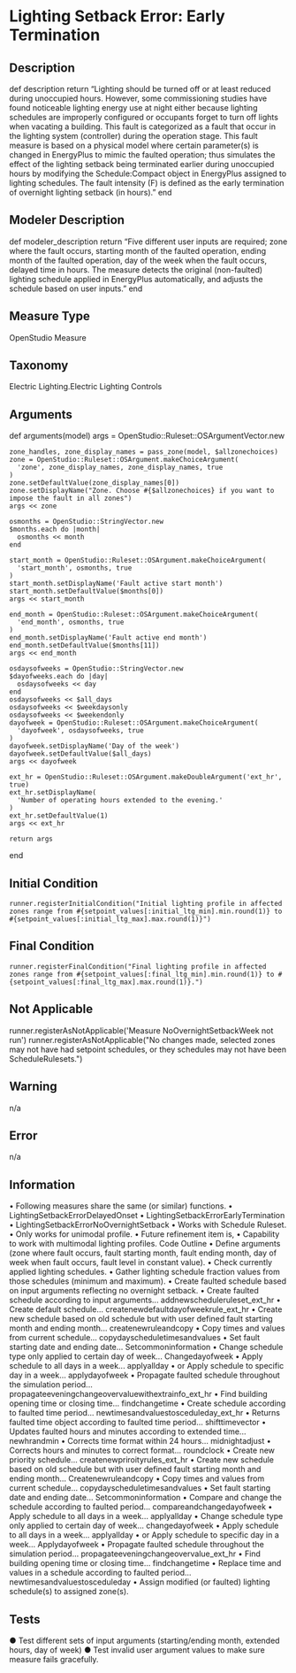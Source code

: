 # Lighting Setback Error: Early Termination

## Description

  def description
    return “Lighting should be turned off or at least reduced during unoccupied hours. However, some commissioning studies have found noticeable lighting energy use at night either because lighting schedules are improperly configured or occupants forget to turn off lights when vacating a building. This fault is categorized as a fault that occur in the lighting system (controller) during the operation stage. This fault measure is based on a physical model where certain parameter(s) is changed in EnergyPlus to mimic the faulted operation; thus simulates the effect of the lighting setback being terminated earlier during unoccupied hours by modifying the Schedule:Compact object in EnergyPlus assigned to lighting schedules. The fault intensity (F) is defined as the early termination of overnight lighting setback (in hours).”
  end
  
## Modeler Description

  def modeler_description
    return “Five different user inputs are required; zone where the fault occurs, starting month of the faulted operation, ending month of the faulted operation, day of the week when the fault occurs, delayed time in hours. The measure detects the original (non-faulted) lighting schedule applied in EnergyPlus automatically, and adjusts the schedule based on user inputs.”
  end
  
## Measure Type

OpenStudio Measure 

## Taxonomy

Electric Lighting.Electric Lighting Controls

## Arguments 
  def arguments(model)
    args = OpenStudio::Ruleset::OSArgumentVector.new

    zone_handles, zone_display_names = pass_zone(model, $allzonechoices)
    zone = OpenStudio::Ruleset::OSArgument.makeChoiceArgument(
      'zone', zone_display_names, zone_display_names, true
    )
    zone.setDefaultValue(zone_display_names[0])
    zone.setDisplayName("Zone. Choose #{$allzonechoices} if you want to impose the fault in all zones")
    args << zone

    osmonths = OpenStudio::StringVector.new
    $months.each do |month|
      osmonths << month
    end

    start_month = OpenStudio::Ruleset::OSArgument.makeChoiceArgument(
      'start_month', osmonths, true
    )
    start_month.setDisplayName('Fault active start month')
    start_month.setDefaultValue($months[0])
    args << start_month

    end_month = OpenStudio::Ruleset::OSArgument.makeChoiceArgument(
      'end_month', osmonths, true
    )
    end_month.setDisplayName('Fault active end month')
    end_month.setDefaultValue($months[11])
    args << end_month

    osdaysofweeks = OpenStudio::StringVector.new
    $dayofweeks.each do |day|
      osdaysofweeks << day
    end
    osdaysofweeks << $all_days
    osdaysofweeks << $weekdaysonly
    osdaysofweeks << $weekendonly
    dayofweek = OpenStudio::Ruleset::OSArgument.makeChoiceArgument(
      'dayofweek', osdaysofweeks, true
    )
    dayofweek.setDisplayName('Day of the week')
    dayofweek.setDefaultValue($all_days)
    args << dayofweek

    ext_hr = OpenStudio::Ruleset::OSArgument.makeDoubleArgument('ext_hr', true)
    ext_hr.setDisplayName(
      'Number of operating hours extended to the evening.'
    )
    ext_hr.setDefaultValue(1)
    args << ext_hr

    return args
  end
  
## Initial Condition

    runner.registerInitialCondition("Initial lighting profile in affected zones range from #{setpoint_values[:initial_ltg_min].min.round(1)} to #{setpoint_values[:initial_ltg_max].max.round(1)}")
	
## Final Condition

    runner.registerFinalCondition("Final lighting profile in affected zones range from #{setpoint_values[:final_ltg_min].min.round(1)} to #{setpoint_values[:final_ltg_max].max.round(1)}.")
	
## Not Applicable

runner.registerAsNotApplicable('Measure NoOvernightSetbackWeek not run')
runner.registerAsNotApplicable("No changes made, selected zones may not have had setpoint schedules, or they schedules may not have been ScheduleRulesets.")

## Warning

n/a

## Error

n/a

## Information

•	Following measures share the same (or similar) functions.
•	LightingSetbackErrorDelayedOnset
•	LightingSetbackErrorEarlyTermination
•	LightingSetbackErrorNoOvernightSetback
•	Works with Schedule Ruleset. 
•	Only works for unimodal profile.
•	Future refinement item is,
•	Capability to work with multimodal lighting profiles.
Code Outline
•	Define arguments (zone where fault occurs, fault starting month, fault ending month, day of week when fault occurs, fault level in constant value).
•	Check currently applied lighting schedules.
•	Gather lighting schedule fraction values from those schedules (minimum and maximum).
•	Create faulted schedule based on input arguments reflecting no overnight setback.
•	Create faulted schedule according to input arguments... addnewscheduleruleset_ext_hr
•	Create default schedule... createnewdefaultdayofweekrule_ext_hr
•	Create new schedule based on old schedule but with user defined fault starting month and ending month... createnewruleandcopy
•	Copy times and values from current schedule... copydayscheduletimesandvalues
•	Set fault starting date and ending date... Setcommoninformation
•	Change schedule type only applied to certain day of week... Changedayofweek
•	Apply schedule to all days in a week... applyallday
•	or Apply schedule to specific day in a week... applydayofweek
•	Propagate faulted schedule throughout the simulation period... propagateeveningchangeovervaluewithextrainfo_ext_hr
•	Find building opening time or closing time... findchangetime
•	Create schedule according to faulted time period... newtimesandvaluestosceduleday_ext_hr
•	Returns faulted time object according to faulted time period... shifttimevector 
•	Updates faulted hours and minutes according to extended time... newhrandmin
•	Corrects time format within 24 hours... midnightadjust
•	Corrects hours and minutes to correct format... roundclock
•	Create new priority schedule... createnewpriroityrules_ext_hr
•	Create new schedule based on old schedule but with user defined fault starting month and ending month... Createnewruleandcopy
•	Copy times and values from current schedule... copydayscheduletimesandvalues
•	Set fault starting date and ending date... Setcommoninformation
•	Compare and change the schedule according to faulted period... compareandchangedayofweek
•	Apply schedule to all days in a week... applyallday
•	Change schedule type only applied to certain day of week... changedayofweek
•	Apply schedule to all days in a week... applyallday
•	or Apply schedule to specific day in a week... Applydayofweek
•	Propagate faulted schedule throughout the simulation period... propagateeveningchangeovervalue_ext_hr
•	Find building opening time or closing time... findchangetime
•	Replace time and values in a schedule according to faulted period... newtimesandvaluestosceduleday
•	Assign modified (or faulted) lighting schedule(s) to assigned zone(s).

## Tests

●	Test different sets of input arguments (starting/ending month, extended hours, day of week)
●	Test invalid user argument values to make sure measure fails gracefully.



